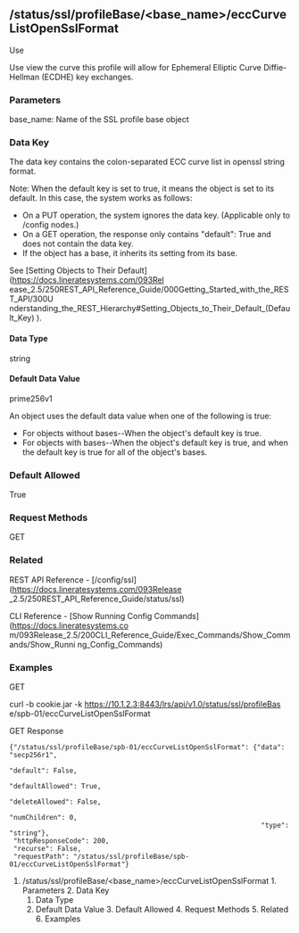 ## /status/ssl/profileBase/<base_name>/eccCurveListOpenSslFormat

Use

Use view the curve this profile will allow for Ephemeral Elliptic Curve
Diffie-Hellman (ECDHE) key exchanges.

### Parameters

base_name: Name of the SSL profile base object

### Data Key

The data key contains the colon-separated ECC curve list in openssl string
format.

Note: When the default key is set to true, it means the object is set to its
default. In this case, the system works as follows:

  * On a PUT operation, the system ignores the data key. (Applicable only to /config nodes.)
  * On a GET operation, the response only contains "default": True and does not contain the data key.
  * If the object has a base, it inherits its setting from its base.

See [Setting Objects to Their Default](https://docs.lineratesystems.com/093Rel
ease_2.5/250REST_API_Reference_Guide/000Getting_Started_with_the_REST_API/300U
nderstanding_the_REST_Hierarchy#Setting_Objects_to_Their_Default_(Default_Key)
).

#### Data Type

string

#### Default Data Value

prime256v1

An object uses the default data value when one of the following is true:

  * For objects without bases--When the object's default key is true.
  * For objects with bases--When the object's default key is true, and when the default key is true for all of the object's bases.

### Default Allowed

True

### Request Methods

GET

### Related

REST API Reference - [/config/ssl](https://docs.lineratesystems.com/093Release
_2.5/250REST_API_Reference_Guide/status/ssl)

CLI Reference - [Show Running Config Commands](https://docs.lineratesystems.co
m/093Release_2.5/200CLI_Reference_Guide/Exec_Commands/Show_Commands/Show_Runni
ng_Config_Commands)

### Examples

GET

curl -b cookie.jar -k https://10.1.2.3:8443/lrs/api/v1.0/status/ssl/profileBas
e/spb-01/eccCurveListOpenSslFormat

GET Response

    
    
    {"/status/ssl/profileBase/spb-01/eccCurveListOpenSslFormat": {"data": "secp256r1",
                                                                   "default": False,
                                                                   "defaultAllowed": True,
                                                                   "deleteAllowed": False,
                                                                   "numChildren": 0,
                                                                   "type": "string"},
     "httpResponseCode": 200,
     "recurse": False,
     "requestPath": "/status/ssl/profileBase/spb-01/eccCurveListOpenSslFormat"}
    

  1. /status/ssl/profileBase/<base_name>/eccCurveListOpenSslFormat
    1. Parameters
    2. Data Key
      1. Data Type
      2. Default Data Value
    3. Default Allowed
    4. Request Methods
    5. Related
    6. Examples

